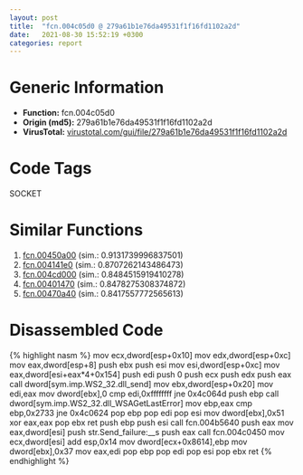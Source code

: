 ```yaml
---
layout: post
title:  "fcn.004c05d0 @ 279a61b1e76da49531f1f16fd1102a2d"
date:   2021-08-30 15:52:19 +0300
categories: report
---
```


# Generic Information
- **Function:** fcn.004c05d0
- **Origin (md5):** 279a61b1e76da49531f1f16fd1102a2d
- **VirusTotal:** [virustotal.com/gui/file/279a61b1e76da49531f1f16fd1102a2d][virustotal_ref]

# Code Tags
<span class="tag" id="SOCKET">SOCKET</span>


# Similar Functions

1. [fcn.00450a00][similar_1_ref] (sim.: 0.9131739996837501)
2. [fcn.004141e0][similar_2_ref] (sim.: 0.8707262143486473)
3. [fcn.004cd000][similar_3_ref] (sim.: 0.8484515919410278)
4. [fcn.00401470][similar_4_ref] (sim.: 0.8478275308374872)
5. [fcn.00470a40][similar_5_ref] (sim.: 0.8417557772565613)


# Disassembled Code

{% highlight nasm %}
mov ecx,dword[esp+0x10]
mov edx,dword[esp+0xc]
mov eax,dword[esp+8]
push ebx
push esi
mov esi,dword[esp+0xc]
mov eax,dword[esi+eax*4+0x154]
push edi
push 0
push ecx
push edx
push eax
call dword[sym.imp.WS2_32.dll_send]
mov ebx,dword[esp+0x20]
mov edi,eax
mov dword[ebx],0
cmp edi,0xffffffff
jne 0x4c064d
push ebp
call dword[sym.imp.WS2_32.dll_WSAGetLastError]
mov ebp,eax
cmp ebp,0x2733
jne 0x4c0624
pop ebp
pop edi
pop esi
mov dword[ebx],0x51
xor eax,eax
pop ebx
ret 
push ebp
push esi
call fcn.004b5640
push eax
mov eax,dword[esi]
push str.Send_failure:__s
push eax
call fcn.004c0450
mov ecx,dword[esi]
add esp,0x14
mov dword[ecx+0x8614],ebp
mov dword[ebx],0x37
mov eax,edi
pop ebp
pop edi
pop esi
pop ebx
ret 
{% endhighlight %}


[similar_1_ref]: /report/fcn.00450a00@289859175c221b107317af7727d26c17
[similar_2_ref]: /report/fcn.004141e0@e2ba7f10eb234338a49853c34d7d9c56
[similar_3_ref]: /report/fcn.004cd000@279a61b1e76da49531f1f16fd1102a2d
[similar_4_ref]: /report/fcn.00401470@d4e56c7d970c209a3a2b3c4b4cc5e586
[similar_5_ref]: /report/fcn.00470a40@4fe6510221c33bf023f6abed461fc13f
[virustotal_ref]: https://www.virustotal.com/gui/file/279a61b1e76da49531f1f16fd1102a2d